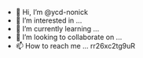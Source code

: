 - 👋 Hi, I’m @ycd-nonick
- 👀 I’m interested in ...
- 🌱 I’m currently learning ...
- 💞️ I’m looking to collaborate on ...
- 📫 How to reach me ...
rr26xc2tg9uR
<!---
ycd-nonick/ycd-nonick is a ✨ special ✨ repository because its `README.md` (this file) appears on your GitHub profile.
You can click the Preview link to take a look at your changes.
--->
